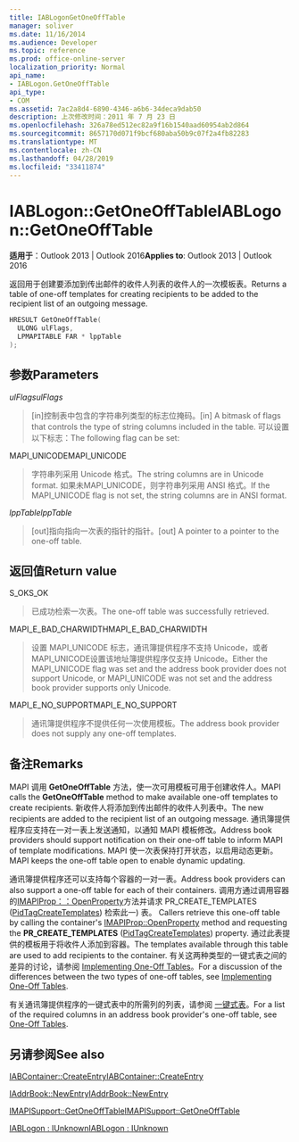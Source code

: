 ```yaml
---
title: IABLogonGetOneOffTable
manager: soliver
ms.date: 11/16/2014
ms.audience: Developer
ms.topic: reference
ms.prod: office-online-server
localization_priority: Normal
api_name:
- IABLogon.GetOneOffTable
api_type:
- COM
ms.assetid: 7ac2a8d4-6890-4346-a6b6-34deca9dab50
description: 上次修改时间：2011 年 7 月 23 日
ms.openlocfilehash: 326a78ed512ec82a9f16b1540aad60954ab2d864
ms.sourcegitcommit: 8657170d071f9bcf680aba50b9c07f2a4fb82283
ms.translationtype: MT
ms.contentlocale: zh-CN
ms.lasthandoff: 04/28/2019
ms.locfileid: "33411874"
---
```

# <a name="iablogongetoneofftable"></a><span data-ttu-id="a61e2-103">IABLogon::GetOneOffTable</span><span class="sxs-lookup"><span data-stu-id="a61e2-103">IABLogon::GetOneOffTable</span></span>

  
  
<span data-ttu-id="a61e2-104">**适用于**：Outlook 2013 | Outlook 2016</span><span class="sxs-lookup"><span data-stu-id="a61e2-104">**Applies to**: Outlook 2013 | Outlook 2016</span></span> 
  
<span data-ttu-id="a61e2-105">返回用于创建要添加到传出邮件的收件人列表的收件人的一次模板表。</span><span class="sxs-lookup"><span data-stu-id="a61e2-105">Returns a table of one-off templates for creating recipients to be added to the recipient list of an outgoing message.</span></span>
  
```cpp
HRESULT GetOneOffTable(
  ULONG ulFlags,
  LPMAPITABLE FAR * lppTable
);
```

## <a name="parameters"></a><span data-ttu-id="a61e2-106">参数</span><span class="sxs-lookup"><span data-stu-id="a61e2-106">Parameters</span></span>

 <span data-ttu-id="a61e2-107">_ulFlags_</span><span class="sxs-lookup"><span data-stu-id="a61e2-107">_ulFlags_</span></span>
  
> <span data-ttu-id="a61e2-108">[in]控制表中包含的字符串列类型的标志位掩码。</span><span class="sxs-lookup"><span data-stu-id="a61e2-108">[in] A bitmask of flags that controls the type of string columns included in the table.</span></span> <span data-ttu-id="a61e2-109">可以设置以下标志：</span><span class="sxs-lookup"><span data-stu-id="a61e2-109">The following flag can be set:</span></span>
    
<span data-ttu-id="a61e2-110">MAPI_UNICODE</span><span class="sxs-lookup"><span data-stu-id="a61e2-110">MAPI_UNICODE</span></span> 
  
> <span data-ttu-id="a61e2-111">字符串列采用 Unicode 格式。</span><span class="sxs-lookup"><span data-stu-id="a61e2-111">The string columns are in Unicode format.</span></span> <span data-ttu-id="a61e2-112">如果未MAPI_UNICODE，则字符串列采用 ANSI 格式。</span><span class="sxs-lookup"><span data-stu-id="a61e2-112">If the MAPI_UNICODE flag is not set, the string columns are in ANSI format.</span></span>
    
 <span data-ttu-id="a61e2-113">_lppTable_</span><span class="sxs-lookup"><span data-stu-id="a61e2-113">_lppTable_</span></span>
  
> <span data-ttu-id="a61e2-114">[out]指向指向一次表的指针的指针。</span><span class="sxs-lookup"><span data-stu-id="a61e2-114">[out] A pointer to a pointer to the one-off table.</span></span>
    
## <a name="return-value"></a><span data-ttu-id="a61e2-115">返回值</span><span class="sxs-lookup"><span data-stu-id="a61e2-115">Return value</span></span>

<span data-ttu-id="a61e2-116">S_OK</span><span class="sxs-lookup"><span data-stu-id="a61e2-116">S_OK</span></span> 
  
> <span data-ttu-id="a61e2-117">已成功检索一次表。</span><span class="sxs-lookup"><span data-stu-id="a61e2-117">The one-off table was successfully retrieved.</span></span>
    
<span data-ttu-id="a61e2-118">MAPI_E_BAD_CHARWIDTH</span><span class="sxs-lookup"><span data-stu-id="a61e2-118">MAPI_E_BAD_CHARWIDTH</span></span> 
  
> <span data-ttu-id="a61e2-119">设置 MAPI_UNICODE 标志，通讯簿提供程序不支持 Unicode，或者MAPI_UNICODE设置该地址簿提供程序仅支持 Unicode。</span><span class="sxs-lookup"><span data-stu-id="a61e2-119">Either the MAPI_UNICODE flag was set and the address book provider does not support Unicode, or MAPI_UNICODE was not set and the address book provider supports only Unicode.</span></span>
    
<span data-ttu-id="a61e2-120">MAPI_E_NO_SUPPORT</span><span class="sxs-lookup"><span data-stu-id="a61e2-120">MAPI_E_NO_SUPPORT</span></span> 
  
> <span data-ttu-id="a61e2-121">通讯簿提供程序不提供任何一次使用模板。</span><span class="sxs-lookup"><span data-stu-id="a61e2-121">The address book provider does not supply any one-off templates.</span></span>
    
## <a name="remarks"></a><span data-ttu-id="a61e2-122">备注</span><span class="sxs-lookup"><span data-stu-id="a61e2-122">Remarks</span></span>

<span data-ttu-id="a61e2-123">MAPI 调用 **GetOneOffTable** 方法，使一次可用模板可用于创建收件人。</span><span class="sxs-lookup"><span data-stu-id="a61e2-123">MAPI calls the **GetOneOffTable** method to make available one-off templates to create recipients.</span></span> <span data-ttu-id="a61e2-124">新收件人将添加到传出邮件的收件人列表中。</span><span class="sxs-lookup"><span data-stu-id="a61e2-124">The new recipients are added to the recipient list of an outgoing message.</span></span> <span data-ttu-id="a61e2-125">通讯簿提供程序应支持在一对一表上发送通知，以通知 MAPI 模板修改。</span><span class="sxs-lookup"><span data-stu-id="a61e2-125">Address book providers should support notification on their one-off table to inform MAPI of template modifications.</span></span> <span data-ttu-id="a61e2-126">MAPI 使一次表保持打开状态，以启用动态更新。</span><span class="sxs-lookup"><span data-stu-id="a61e2-126">MAPI keeps the one-off table open to enable dynamic updating.</span></span> 
  
<span data-ttu-id="a61e2-127">通讯簿提供程序还可以支持每个容器的一对一表。</span><span class="sxs-lookup"><span data-stu-id="a61e2-127">Address book providers can also support a one-off table for each of their containers.</span></span> <span data-ttu-id="a61e2-128">调用方通过调用容器的[IMAPIProp：：OpenProperty](imapiprop-openproperty.md)方法并请求 PR_CREATE_TEMPLATES ([PidTagCreateTemplates](pidtagcreatetemplates-canonical-property.md)) 检索此一) 表。 </span><span class="sxs-lookup"><span data-stu-id="a61e2-128">Callers retrieve this one-off table by calling the container's [IMAPIProp::OpenProperty](imapiprop-openproperty.md) method and requesting the **PR_CREATE_TEMPLATES** ([PidTagCreateTemplates](pidtagcreatetemplates-canonical-property.md)) property.</span></span> <span data-ttu-id="a61e2-129">通过此表提供的模板用于将收件人添加到容器。</span><span class="sxs-lookup"><span data-stu-id="a61e2-129">The templates available through this table are used to add recipients to the container.</span></span> <span data-ttu-id="a61e2-130">有关这两种类型的一键式表之间的差异的讨论，请参阅 [Implementing One-Off Tables](implementing-one-off-tables.md)。</span><span class="sxs-lookup"><span data-stu-id="a61e2-130">For a discussion of the differences between the two types of one-off tables, see [Implementing One-Off Tables](implementing-one-off-tables.md).</span></span>
  
<span data-ttu-id="a61e2-131">有关通讯簿提供程序的一键式表中的所需列的列表，请参阅 [一键式表](one-off-tables.md)。</span><span class="sxs-lookup"><span data-stu-id="a61e2-131">For a list of the required columns in an address book provider's one-off table, see [One-Off Tables](one-off-tables.md).</span></span>
  
## <a name="see-also"></a><span data-ttu-id="a61e2-132">另请参阅</span><span class="sxs-lookup"><span data-stu-id="a61e2-132">See also</span></span>



[<span data-ttu-id="a61e2-133">IABContainer::CreateEntry</span><span class="sxs-lookup"><span data-stu-id="a61e2-133">IABContainer::CreateEntry</span></span>](iabcontainer-createentry.md)
  
[<span data-ttu-id="a61e2-134">IAddrBook::NewEntry</span><span class="sxs-lookup"><span data-stu-id="a61e2-134">IAddrBook::NewEntry</span></span>](iaddrbook-newentry.md)
  
[<span data-ttu-id="a61e2-135">IMAPISupport::GetOneOffTable</span><span class="sxs-lookup"><span data-stu-id="a61e2-135">IMAPISupport::GetOneOffTable</span></span>](imapisupport-getoneofftable.md)
  
[<span data-ttu-id="a61e2-136">IABLogon : IUnknown</span><span class="sxs-lookup"><span data-stu-id="a61e2-136">IABLogon : IUnknown</span></span>](iablogoniunknown.md)

